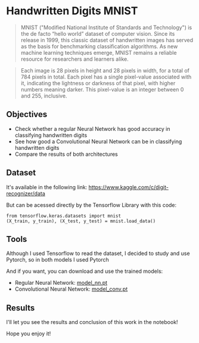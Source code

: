 # Handwritten Digits MNIST

> MNIST ("Modified National Institute of Standards and Technology") is the de facto “hello world” dataset of computer vision. Since its release in 1999, this classic dataset of handwritten images has served as the basis for benchmarking classification algorithms. As new machine learning techniques emerge, MNIST remains a reliable resource for researchers and learners alike.

> Each image is 28 pixels in height and 28 pixels in width, for a total of 784 pixels in total. Each pixel has a single pixel-value associated with it, indicating the lightness or darkness of that pixel, with higher numbers meaning darker. This pixel-value is an integer between 0 and 255, inclusive.
 
## Objectives
- Check whether a regular Neural Network has good accuracy in classifying handwritten digits 
- See how good a Convolutional Neural Network can be in classifying handwritten digits
- Compare the results of both architectures

## Dataset
It's available in the following link: https://www.kaggle.com/c/digit-recognizer/data

But can be acessed directly by the Tensorflow Library with this code:
```
from tensorflow.keras.datasets import mnist
(X_train, y_train), (X_test, y_test) = mnist.load_data()
```

## Tools
Although I used Tensorflow to read the dataset, I decided to study and use Pytorch, so in both models I used Pytorch

And if you want, you can download and use the trained models:
- Regular Neural Network: [model_nn.pt](https://github.com/davirpp/Handwritten-Digits-MNIST/blob/main/model_nn.pt)
- Convolutional Neural Network: [model_conv.pt](https://github.com/davirpp/Handwritten-Digits-MNIST/blob/main/model_conv.pt)

## Results
I'll let you see the results and conclusion of this work in the notebook!


Hope you enjoy it!
